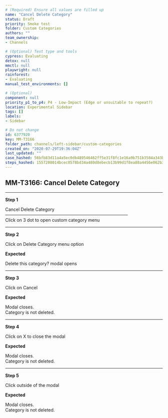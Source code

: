 ```yaml
---
# (Required) Ensure all values are filled up
name: "Cancel Delete Category"
status: Draft
priority: Smoke test
folder: Custom Categories
authors: ""
team_ownership: 
- Channels

# (Optional) Test type and tools
cypress: Evaluating
detox: null
mmctl: null
playwright: null
rainforest: 
- Evaluating
manual_test_environments: []

# (Optional)
component: null
priority_p1_to_p4: P4 - Low-Impact (Edge or unsuitable to repeat?)
location: Experimental Sidebar
tags: []
labels: 
- Sidebar

# Do not change
id: 6377920
key: MM-T3166
folder_path: channels/left-sidebar/custom-categories
created_on: "2020-07-29T19:36:04Z"
last_updated: ""
case_hashed: 56bfb83d11a4a5ec0db489546462ff5e31f8fc1e16a9b751b3584a343b4c704be0809d4f4d3cae81fe9ca910c4b3519e
steps_hashed: 1557208014bcec0578bd34a480d8ebecb13b99d1f8ea88a4456e062b3c41930ba49dfc634acfea8d79a84094885515dc
---
```


## MM-T3166: Cancel Delete Category

---

**Step 1**

Cancel Delete Category\
————————————————————————————\
Click on 3 dot to open custom category menu

---

**Step 2**

Click on Delete Category menu option

**Expected**

Delete this category? modal opens

---

**Step 3**

Click on Cancel

**Expected**

Modal closes.\
Category is not deleted.

---

**Step 4**

Click on X to close the modal

**Expected**

Modal closes.\
Category is not deleted.

---

**Step 5**

Click outside of the modal

**Expected**

Modal closes.\
Category is not deleted.
